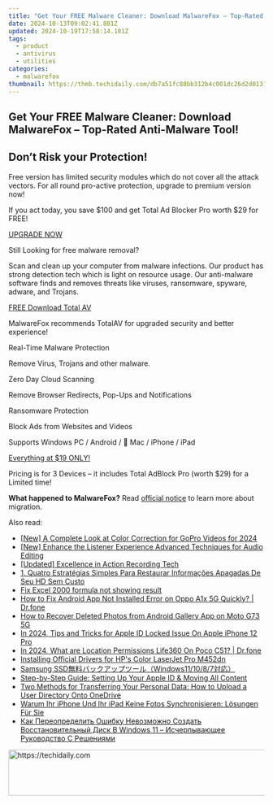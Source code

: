 ```yaml
---
title: "Get Your FREE Malware Cleaner: Download MalwareFox – Top-Rated Anti-Malware Tool!"
date: 2024-10-13T09:02:41.801Z
updated: 2024-10-19T17:58:14.181Z
tags:
  - product
  - antivirus
  - utilities
categories:
  - malwarefox
thumbnail: https://thmb.techidaily.com/db7a51fc88bb312b4c001dc26d2d013159de6bfbef053f36ef148640b15c567b.jpg
---
```


## Get Your FREE Malware Cleaner: Download MalwareFox – Top-Rated Anti-Malware Tool!

## Don’t Risk your Protection!

Free version has limited security modules which do not cover all the attack vectors. For all round pro-active protection, upgrade to premium version now!

If you act today, you save $100 and get Total Ad Blocker Pro worth $29 for FREE!

[UPGRADE NOW](https://url.totalav.com/62d141834d039/click/download/top) 

Still Looking for free malware removal? 

Scan and clean up your computer from malware infections. Our product has strong detection tech which is light on resource usage. Our anti-malware software finds and removes threats like viruses, ransomware, spyware, adware, and Trojans.

[FREE Download Total AV](https://tools.techidaily.com/malwarefox/products/) 

MalwareFox recommends TotalAV for upgraded security and better experience!

Real-Time Malware Protection

Remove Virus, Trojans and other malware.

Zero Day Cloud Scanning

Remove Browser Redirects, Pop-Ups and Notifications

Ransomware Protection

Block Ads from Websites and Videos

Supports Windows PC / Android /  Mac / iPhone / iPad

[Everything at $19 ONLY!](https://url.totalav.com/62d141834d039/click/download/bottom) 

Pricing is for 3 Devices – it includes Total AdBlock Pro (worth $29) for a Limited time!

**What happened to MalwareFox?** Read [official notice](https://tools.techidaily.com/malwarefox/products/) to learn more about migration.

<ins class="adsbygoogle"
     style="display:block"
     data-ad-format="autorelaxed"
     data-ad-client="ca-pub-7571918770474297"
     data-ad-slot="1223367746"></ins>

<ins class="adsbygoogle"
     style="display:block"
     data-ad-client="ca-pub-7571918770474297"
     data-ad-slot="8358498916"
     data-ad-format="auto"
     data-full-width-responsive="true"></ins>

<span class="atpl-alsoreadstyle">Also read:</span>
<div><ul>
<li><a href="https://fox-boxes.techidaily.com/new-a-complete-look-at-color-correction-for-gopro-videos-for-2024/"><u>[New] A Complete Look at Color Correction for GoPro Videos for 2024</u></a></li>
<li><a href="https://article-files.techidaily.com/new-enhance-the-listener-experience-advanced-techniques-for-audio-editing/"><u>[New] Enhance the Listener Experience Advanced Techniques for Audio Editing</u></a></li>
<li><a href="https://some-knowledge.techidaily.com/updated-excellence-in-action-recording-tech/"><u>[Updated] Excellence in Action Recording Tech</u></a></li>
<li><a href="https://win-reviews.techidaily.com/1-quatro-estrategias-simples-para-restaurar-informacoes-apagadas-de-seu-hd-sem-custo/"><u>1. Quatro Estratégias Simples Para Restaurar Informações Apagadas De Seu HD Sem Custo</u></a></li>
<li><a href="https://phone-solutions.techidaily.com/fix-excel-2000-formula-not-showing-result-by-stellar-guide/"><u>Fix Excel 2000 formula not showing result</u></a></li>
<li><a href="https://change-location.techidaily.com/how-to-fix-android-app-not-installed-error-on-oppo-a1x-5g-quickly-drfone-by-drfone-fix-android-problems-fix-android-problems/"><u>How to Fix Android App Not Installed Error on Oppo A1x 5G Quickly? | Dr.fone</u></a></li>
<li><a href="https://blog-min.techidaily.com/how-to-recover-deleted-photos-from-android-gallery-app-on-moto-g73-5g-by-stellar-photo-recovery-android-mobile-photo-recover/"><u>How to Recover Deleted Photos from Android Gallery App on Moto G73 5G</u></a></li>
<li><a href="https://apple-account.techidaily.com/in-2024-tips-and-tricks-for-apple-id-locked-issue-on-apple-iphone-12-pro-by-drfone-ios/"><u>In 2024, Tips and Tricks for Apple ID Locked Issue On Apple iPhone 12 Pro</u></a></li>
<li><a href="https://phone-solutions.techidaily.com/in-2024-what-are-location-permissions-life360-on-poco-c51-drfone-by-drfone-virtual-android/"><u>In 2024, What are Location Permissions Life360 On Poco C51? | Dr.fone</u></a></li>
<li><a href="https://hardware-help.techidaily.com/installing-official-drivers-for-hps-color-laserjet-pro-m452dn/"><u>Installing Official Drivers for HP's Color LaserJet Pro M452dn</u></a></li>
<li><a href="https://win-reviews.techidaily.com/samsung-ssdwindows111087/"><u>Samsung SSD無料バックアップツール（Windows11/10/8/7対応）</u></a></li>
<li><a href="https://win-reviews.techidaily.com/step-by-step-guide-setting-up-your-apple-id-and-moving-all-content/"><u>Step-by-Step Guide: Setting Up Your Apple ID & Moving All Content</u></a></li>
<li><a href="https://win-reviews.techidaily.com/two-methods-for-transferring-your-personal-data-how-to-upload-a-user-directory-onto-onedrive/"><u>Two Methods for Transferring Your Personal Data: How to Upload a User Directory Onto OneDrive</u></a></li>
<li><a href="https://win-reviews.techidaily.com/warum-ihr-iphone-und-ihr-ipad-keine-fotos-synchronisieren-losungen-fur-sie/"><u>Warum Ihr iPhone Und Ihr iPad Keine Fotos Synchronisieren: Lösungen Für Sie</u></a></li>
<li><a href="https://win-reviews.techidaily.com/kak-pereopredelit-oshibku-nevozmozhno-sozdat-vosstanovitelnyj-disk-v-windows-11-ischerpyvayushee-rukovodstvo-s-resheniyami/"><u>Как Переопределить Ошибку Невозможно Создать Восстановительный Диск В Windows 11 – Исчерпывающее Руководство С Решениями</u></a></li>
</ul></div>

<!-- affiliate ads begin -->
<a href="https://malaysia-healthcare-travel-council.pxf.io/c/5597632/1557747/17382" target="_top" id="1557747">
  <img src="//a.impactradius-go.com/display-ad/17382-1557747" border="0" alt="https://techidaily.com" width="728" height="90"/>
</a>
<img height="0" width="0" src="https://malaysia-healthcare-travel-council.pxf.io/i/5597632/1557747/17382" style="position:absolute;visibility:hidden;" border="0" />
<!-- affiliate ads end -->

